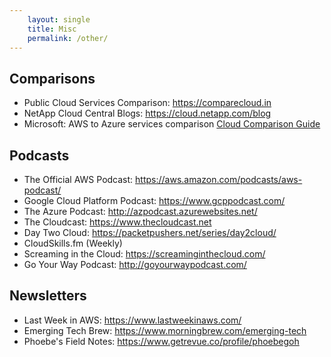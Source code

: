 ```yaml
---
    layout: single
    title: Misc
    permalink: /other/
---
```


## Comparisons
* Public Cloud Services Comparison: <https://comparecloud.in>
* NetApp Cloud Central Blogs: <https://cloud.netapp.com/blog>
* Microsoft: AWS to Azure services comparison
[Cloud Comparison Guide](https://www.cloudhealthtech.com/blog/cloud-comparison-guide-glossary-aws-azure-gcp​​​​​​​)

## Podcasts
* The Official AWS Podcast: <https://aws.amazon.com/podcasts/aws-podcast/>
* Google Cloud Platform Podcast: <https://www.gcppodcast.com/>
* The Azure Podcast: <http://azpodcast.azurewebsites.net/>
* The Cloudcast: <https://www.thecloudcast.net>
* Day Two Cloud: <https://packetpushers.net/series/day2cloud/>
* CloudSkills.fm (Weekly)
* Screaming in the Cloud: <https://screaminginthecloud.com/>
* Go Your Way Podcast: http://goyourwaypodcast.com/

## Newsletters
* Last Week in AWS: <https://www.lastweekinaws.com/>
* Emerging Tech Brew: <https://www.morningbrew.com/emerging-tech>
* Phoebe's Field Notes: <https://www.getrevue.co/profile/phoebegoh>